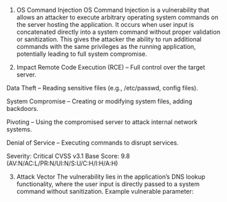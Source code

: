 1. OS Command Injection
OS Command Injection is a vulnerability that allows an attacker to execute arbitrary operating system commands on the server hosting the application. It occurs when user input is concatenated directly into a system command without proper validation or sanitization. This gives the attacker the ability to run additional commands with the same privileges as the running application, potentially leading to full system compromise.

2. Impact
Remote Code Execution (RCE) – Full control over the target server.

Data Theft – Reading sensitive files (e.g., /etc/passwd, config files).

System Compromise – Creating or modifying system files, adding backdoors.

Pivoting – Using the compromised server to attack internal network systems.

Denial of Service – Executing commands to disrupt services.

Severity: Critical
CVSS v3.1 Base Score: 9.8 (AV:N/AC:L/PR:N/UI:N/S:U/C:H/I:H/A:H)

3. Attack Vector
The vulnerability lies in the application’s DNS lookup functionality, where the user input is directly passed to a system command without sanitization. Example vulnerable parameter:
